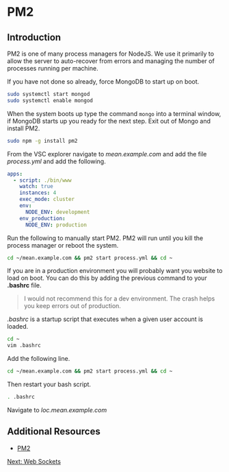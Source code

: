 # PM2

## Introduction

PM2 is one of many process managers for NodeJS. We use it primarily to allow the server to auto-recover from errors and managing the number of processes running per machine.

If you have not done so already, force MongoDB to start up on boot.

```sh
sudo systemctl start mongod
sudo systemctl enable mongod
```

When the system boots up type the command ```mongo``` into a terminal window, if MongoDB starts up you ready for the next step. Exit out of Mongo and install PM2.

```sh
sudo npm -g install pm2
```

From the VSC explorer navigate to *mean.example.com* and add the file *process.yml* and add the following.
```yml
apps:
  - script: ./bin/www
    watch: true
    instances: 4
    exec_mode: cluster
    env:
      NODE_ENV: development
    env_production:
      NODE_ENV: production
```

Run the following to manually start PM2. PM2 will run until you kill the process manager or reboot the system.
```sh
cd ~/mean.example.com && pm2 start process.yml && cd ~
```

If you are in a production environment you will probably want you website to load on boot. You can do this by adding the previous command to your **.bashrc** file. 

>I would not recommend this for a dev environment. The crash helps you keep errors out of production.

*.bashrc* is a startup script that executes when a given user account is loaded.

```sh
cd ~
vim .bashrc
```

Add the following line.
```sh
cd ~/mean.example.com && pm2 start process.yml && cd ~
```

Then restart your bash script.
```sh
. .bashrc
```

Navigate to *loc.mean.example.com*

## Additional Resources

* [PM2](http://pm2.keymetrics.io/)

[Next: Web Sockets](12-WebSockets.md)
